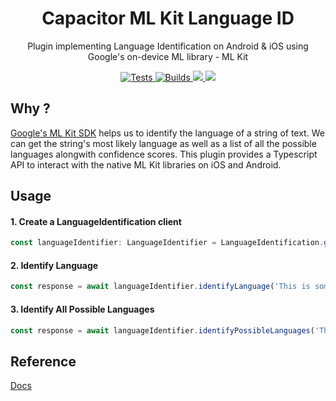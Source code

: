 <h1 align="center">Capacitor ML Kit Language ID</h1>
<p align="center">
  Plugin implementing Language Identification on Android & iOS using Google's on-device ML library - ML Kit
</p>

<p align="center">
  <a href="https://github.com/hemangsk/capacitor-mlkit-language/workflows/Test/badge.svg">
    <img src="https://github.com/hemangsk/capacitor-mlkit-language/workflows/Test/badge.svg" alt="Tests" style="max-width:100%;">
  </a>

  <a href="https://github.com/hemangsk/capacitor-mlkit-language/workflows/Build/badge.svg">
    <img src="https://github.com/hemangsk/capacitor-mlkit-language/workflows/Build/badge.svg" alt="Builds" style="max-width:100%;">
  </a>

  
  <a href="https://lbesson.mit-license.org/">
    <img src="https://img.shields.io/badge/License-MIT-blue.svg" />
  </a>
  
  <a href="https://github.com/hemangsk/capacitor-mlkit-language/pulse">
    <img src="https://img.shields.io/badge/Maintained-Yes-green.svg" />
  </a>
</p>

## Why ?

[Google's ML Kit SDK](https://developers.google.com/ml-kit/) helps us to identify the language of a string of text. We can get the string's most likely language as well as a list of all the possible languages alongwith confidence scores. This plugin provides a Typescript API to interact with the native ML Kit libraries on iOS and Android.

## Usage

#### 1. Create a LanguageIdentification client

```typescript
const languageIdentifier: LanguageIdentifier = LanguageIdentification.getClient();
```

#### 2. Identify Language

```typescript
const response = await languageIdentifier.identifyLanguage('This is some english');
```

#### 3. Identify All Possible Languages

```typescript
const response = await languageIdentifier.identifyPossibleLanguages('This is some english');
```

## Reference

[Docs](https://hemangsk.github.io/capacitor-mlkit-language/)

